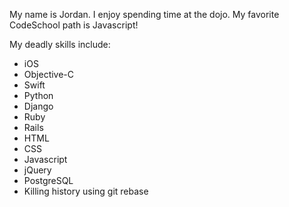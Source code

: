 My name is Jordan.
I enjoy spending time at the dojo.
My favorite CodeSchool path is Javascript!

My deadly skills include:
* iOS
* Objective-C
* Swift
* Python
* Django
* Ruby
* Rails
* HTML
* CSS
* Javascript
* jQuery
* PostgreSQL
* Killing history using git rebase
